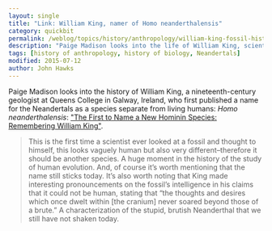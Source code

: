 ```yaml
---
layout: single
title: "Link: William King, namer of Homo neanderthalensis"
category: quickbit
permalink: /weblog/topics/history/anthropology/william-king-fossil-history-2015.html
description: "Paige Madison looks into the life of William King, scientist in Ireland who first set Neanderthals apart as a species."
tags: [history of anthropology, history of biology, Neandertals]
modified: 2015-07-12
author: John Hawks
---
```


Paige Madison looks into the history of William King, a nineteenth-century geologist at Queens College in Galway, Ireland, who first published a name for the Neandertals as a species separate from living humans: <em>Homo neanderthalensis</em>: <a href="https://fossilhistory.wordpress.com/2015/06/28/remembering-william-king/">"The First to Name a New Hominin Species: Remembering William King"</a>.

<blockquote>This is the first time a scientist ever looked at a fossil and thought to himself, this looks vaguely human but also very different–therefore it should be another species. A huge moment in the history of the study of human evolution. And, of course it’s worth mentioning that the name still sticks today. It’s also worth noting that King made interesting pronouncements on the fossil’s intelligence in his claims that it could not be human, stating that “the thoughts and desires which once dwelt within [the cranium] never soared beyond those of a brute.” A characterization of the stupid, brutish Neanderthal that we still have not shaken today. </blockquote>
